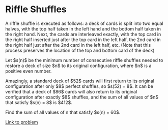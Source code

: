# Riffle Shuffles

<p>
A riffle shuffle is executed as follows: a deck of cards is split into two equal halves, with the top half taken in the left hand and the bottom half taken in the right hand. Next, the cards are interleaved exactly, with the top card in the right half inserted just after the top card in the left half, the 2nd card in the right half just after the 2nd card in the left half, etc. (Note that this process preserves the location of the top and bottom card of the deck)
</p>
<p>
Let $s(n)$ be the minimum number of consecutive riffle shuffles needed to restore a deck of size $n$ to its original configuration, where $n$ is a positive even number.</p>
<p>
Amazingly, a standard deck of $52$ cards will first return to its original configuration after only $8$ perfect shuffles, so $s(52) = 8$. It can be verified that a deck of $86$ cards will also return to its original configuration after exactly $8$ shuffles, and the sum of all values of $n$ that satisfy $s(n) = 8$ is $412$.
</p>
<p>
Find the sum of all values of n that satisfy $s(n) = 60$.
</p>

[Link to problem](https://projecteuler.net/problem=622)
